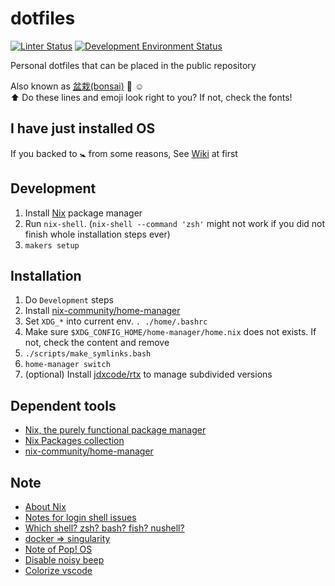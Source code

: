 # dotfiles

[![Linter Status](https://github.com/kachick/dotfiles/actions/workflows/lint.yml/badge.svg?branch=main)](https://github.com/kachick/dotfiles/actions/workflows/lint.yml?query=branch%3Amain+)
[![Development Environment Status](https://github.com/kachick/dotfiles/actions/workflows/ci-dev.yml/badge.svg?branch=main)](https://github.com/kachick/dotfiles/actions/workflows/ci-dev.yml?query=branch%3Amain+)

Personal dotfiles that can be placed in the public repository

Also known as [盆栽(bonsai)](https://en.wikipedia.org/wiki/Bonsai) 🌳 :relaxed:\
⬆️ Do these lines and emoji look right to you? If not, check the fonts!

## I have just installed OS

If you backed to 🚼 from some reasons, See [Wiki](https://github.com/kachick/dotfiles/wiki) at first

## Development

1. Install [Nix](https://nixos.org/) package manager
2. Run `nix-shell`. (`nix-shell --command 'zsh'` might not work if you did not finish whole installation steps ever)
3. `makers setup`

## Installation

1. Do `Development` steps
1. Install [nix-community/home-manager](https://github.com/nix-community/home-manager)
1. Set `XDG_*` into current env. `. ./home/.bashrc`
1. Make sure `$XDG_CONFIG_HOME/home-manager/home.nix` does not exists. If not, check the content and remove
1. `./scripts/make_symlinks.bash`
1. `home-manager switch`
1. (optional) Install [jdxcode/rtx](https://github.com/jdxcode/rtx) to manage subdivided versions

## Dependent tools

- [Nix, the purely functional package manager](https://github.com/NixOS/nix)
- [Nix Packages collection](https://github.com/NixOS/nixpkgs)
- [nix-community/home-manager](https://github.com/nix-community/home-manager)

## Note

- [About Nix](https://github.com/kachick/times_kachick/issues/204)
- [Notes for login shell issues](https://github.com/kachick/dotfiles/wiki/Notes-for-login-shell-issues)
- [Which shell? zsh? bash? fish? nushell?](https://github.com/kachick/times_kachick/issues/184)
- [docker => singularity](https://github.com/kachick/times_kachick/issues/186)
- [Note of Pop! OS](https://github.com/kachick/times_kachick/issues/174)
- [Disable noisy beep](https://github.com/kachick/times_kachick/issues/214)
- [Colorize vscode](https://github.com/kachick/times_kachick/issues/93)
